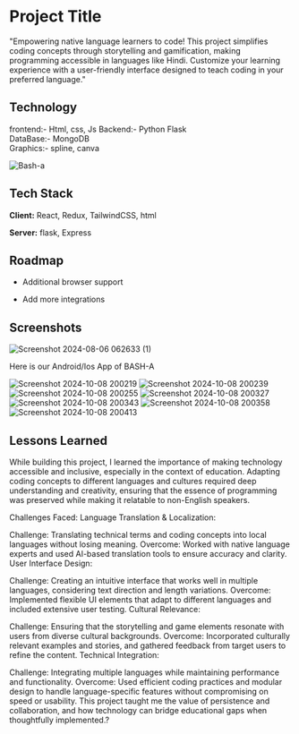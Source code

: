 
# Project Title
"Empowering native language learners to code! This project simplifies coding concepts through storytelling and gamification, making programming accessible in languages like Hindi. Customize your learning experience with a user-friendly interface designed to teach coding in your preferred language."


## Technology
frontend:- Html, css, Js
Backend:- Python Flask    
DataBase:- MongoDB  
Graphics:- spline, canva
 

![Bash-a](https://github.com/user-attachments/assets/92823ba5-1c61-44c0-bddb-f082946db43e)


## Tech Stack

**Client:** React, Redux, TailwindCSS, html 

**Server:** flask, Express


## Roadmap

- Additional browser support

- Add more integrations


## Screenshots
![Screenshot 2024-08-06 062633 (1)](https://github.com/user-attachments/assets/de9d6dad-f89d-45c5-8efd-852fe15f683b)

Here is our Android/Ios App of BASH-A

![Screenshot 2024-10-08 200219](https://github.com/user-attachments/assets/72dfa568-9acd-4b9a-aba4-71f9bb8089da)
![Screenshot 2024-10-08 200239](https://github.com/user-attachments/assets/657b6e4e-a1e9-41cb-a4f2-211b264bc4eb)
![Screenshot 2024-10-08 200255](https://github.com/user-attachments/assets/d82a56b8-dff9-42d8-82fa-bcbb7a032b7e)
![Screenshot 2024-10-08 200327](https://github.com/user-attachments/assets/d9c3c88b-47c0-41fc-9b5f-3c71641afec6)
![Screenshot 2024-10-08 200343](https://github.com/user-attachments/assets/a022050d-e472-4296-b19f-267fe563b2db)
![Screenshot 2024-10-08 200358](https://github.com/user-attachments/assets/850d0d1f-f797-4237-92f7-ad467c27b160)
![Screenshot 2024-10-08 200413](https://github.com/user-attachments/assets/2deb3db4-c2e7-4de3-ae02-74c319ded716)


## Lessons Learned


While building this project, I learned the importance of making technology accessible and inclusive, especially in the context of education. Adapting coding concepts to different languages and cultures required deep understanding and creativity, ensuring that the essence of programming was preserved while making it relatable to non-English speakers.

Challenges Faced:
Language Translation & Localization:

Challenge: Translating technical terms and coding concepts into local languages without losing meaning.
Overcome: Worked with native language experts and used AI-based translation tools to ensure accuracy and clarity.
User Interface Design:

Challenge: Creating an intuitive interface that works well in multiple languages, considering text direction and length variations.
Overcome: Implemented flexible UI elements that adapt to different languages and included extensive user testing.
Cultural Relevance:

Challenge: Ensuring that the storytelling and game elements resonate with users from diverse cultural backgrounds.
Overcome: Incorporated culturally relevant examples and stories, and gathered feedback from target users to refine the content.
Technical Integration:

Challenge: Integrating multiple languages while maintaining performance and functionality.
Overcome: Used efficient coding practices and modular design to handle language-specific features without compromising on speed or usability.
This project taught me the value of persistence and collaboration, and how technology can bridge educational gaps when thoughtfully implemented.?

